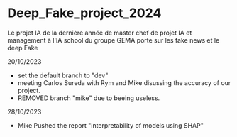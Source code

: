 # Deep_Fake_project_2024
Le projet IA de la dernière année de master chef de projet IA et management à l'IA school du groupe GEMA porte sur les fake news et le deep Fake 

20/10/2023 
- set the default branch to "dev"
- meeting Carlos Sureda with Rym and Mike disussing the accuracy of our project.
- REMOVED branch "mike" due to beeing useless.

28/10/2023
- Mike Pushed the report "interpretability of models using SHAP"
